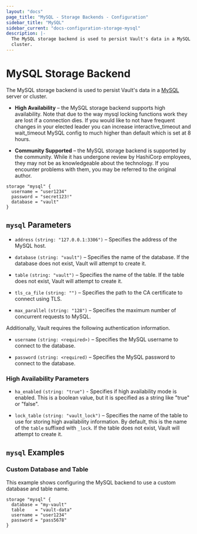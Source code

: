 ```yaml
---
layout: "docs"
page_title: "MySQL - Storage Backends - Configuration"
sidebar_title: "MySQL"
sidebar_current: "docs-configuration-storage-mysql"
description: |-
  The MySQL storage backend is used to persist Vault's data in a MySQL server or
  cluster.
---
```


# MySQL Storage Backend

The MySQL storage backend is used to persist Vault's data in a [MySQL][mysql]
server or cluster.

- **High Availability** – the MySQL storage backend supports high availability.
  Note that due to the way mysql locking functions work they are lost if a connection
  dies. If you would like to not have frequent changes in your elected leader you
  can increase interactive_timeout and wait_timeout MySQL config to much higher than
  default which is set at 8 hours.

- **Community Supported** – the MySQL storage backend is supported by the
  community. While it has undergone review by HashiCorp employees, they may not
  be as knowledgeable about the technology. If you encounter problems with them,
  you may be referred to the original author.

```hcl
storage "mysql" {
  username = "user1234"
  password = "secret123!"
  database = "vault"
}
```

## `mysql` Parameters

- `address` `(string: "127.0.0.1:3306")` – Specifies the address of the MySQL
  host.

- `database` `(string: "vault")` – Specifies the name of the database. If the
  database does not exist, Vault will attempt to create it.

- `table` `(string: "vault")` – Specifies the name of the table. If the table
  does not exist, Vault will attempt to create it.

- `tls_ca_file` `(string: "")` – Specifies the path to the CA certificate to
  connect using TLS.

- `max_parallel` `(string: "128")` – Specifies the maximum number of concurrent
  requests to MySQL.

Additionally, Vault requires the following authentication information.

- `username` `(string: <required>)` – Specifies the MySQL username to connect to
  the database.

- `password` `(string: <required)` – Specifies the MySQL password to connect to
  the database.

### High Availability Parameters

- `ha_enabled` `(string: "true")` -  Specifies if high availability mode is
  enabled. This is a boolean value, but it is specified as a string like "true"
  or "false".

- `lock_table` `(string: "vault_lock")` – Specifies the name of the table to
  use for storing high availability information. By default, this is the name
  of the `table` suffixed with `_lock`. If the table does not exist, Vault will
  attempt to create it.

## `mysql` Examples

### Custom Database and Table

This example shows configuring the MySQL backend to use a custom database and
table name.

```hcl
storage "mysql" {
  database = "my-vault"
  table    = "vault-data"
  username = "user1234"
  password = "pass5678"
}
```

[mysql]: https://dev.mysql.com
